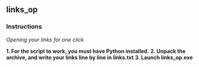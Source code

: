 ## links_op
### Instructions

*Opening your links for one click*

**1. For the script to work, you must have Python installed.**
**2. Unpack the archive, and write your links line by line in links.txt**
**3. Launch links_op.exe**

